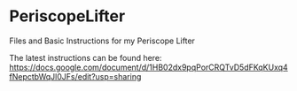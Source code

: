 # PeriscopeLifter
Files and Basic Instructions for my Periscope Lifter

The latest instructions can be found here: https://docs.google.com/document/d/1HB02dx9pqPorCRQTvD5dFKqKUxq4fNepctbWqJl0JFs/edit?usp=sharing